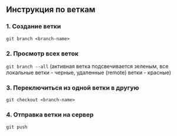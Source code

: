 ## Инструкция по веткам

### 1. Создание ветки

```git branch <branch-name>```

### 2. Просмотр всех веток

```git branch --all``` (активная ветка подсвечивается зеленым, все локальные ветки - черные, удаленные (remote) ветки - красные)

### 3. Переключиться из одной ветки в другую

```git checkout <branch-name>```


### 4. Отправка ветки на сервер

```git push```

